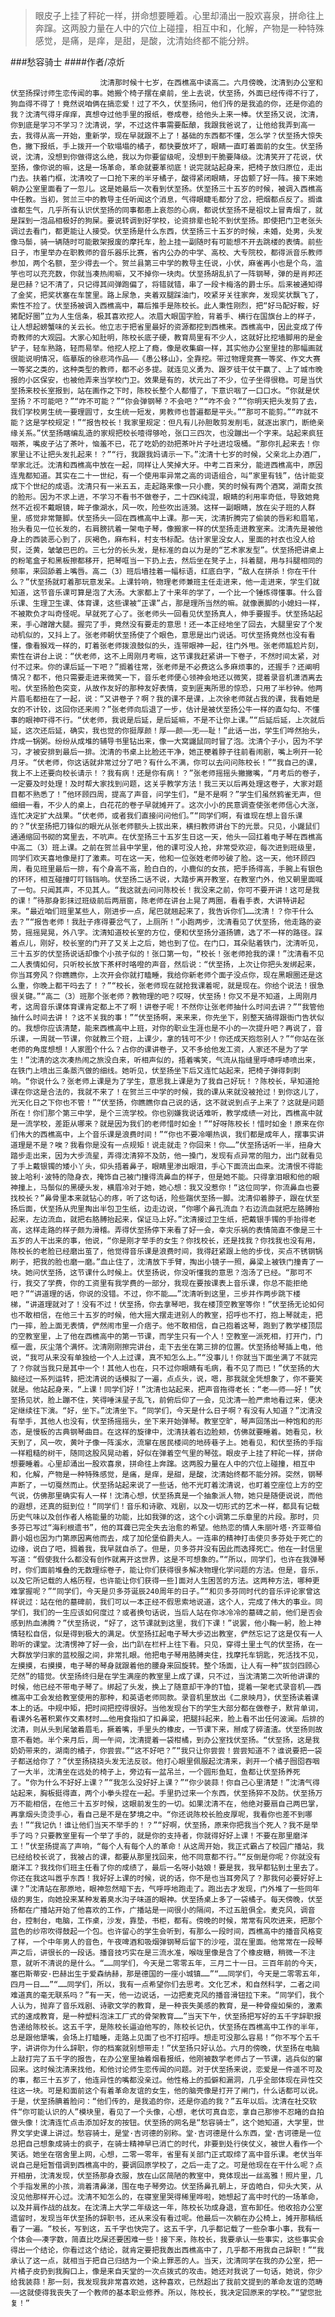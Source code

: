 > 眼皮子上挂了秤砣一样，拼命想要睡着。心里却涌出一股欢喜泉，拼命往上奔蹿。这两股力量在人中的穴位上碰撞，相互中和，化解，产物是一种特殊感觉，是痛，是痒，是甜，是酸，沈清始终都不能分辨。

###愁容骑士
####作者/凉炘

						沈清那时候十七岁，在西樵高中读高二。六月傍晚，沈清到办公室和伏至扬探讨师生恋传闻的事。她搬个椅子摆在桌前，坐上去说，伏至扬，外面已经传得不行了，狗血得不得了！竟然说咱俩在搞恋爱！过了不久，伏至扬问，他们传的是我追的你，还是你追的我？沈清气得牙痒痒，真想夺过他手里的报纸，卷成卷，给他头上来一棒。伏至扬又说，沈清，你到底是学习不学习？沈清说，学，不过这件事需要酝酿，我跟我爸说了，让他给我弄到高一去，我得从高一开始，重新学，现在早就跟不上了！基础的东西都不懂，怎么学？伏至扬大惊失色，撇下报纸，手上拨开一个软塌塌的橘子，都快要放坏了，眼睛一直盯着面前的女生。伏至扬说，沈清，没想到你做得这么绝，我以为你要留级呢，没想到干脆要降级。沈清笑开了花说，伏至扬，像你说的嘛，这是一场革命，革命就要革彻底！说完就站起身来，把椅子放归原位，走出门去。扶着门框，沈清咬了一口抢下来的半牙橘子，酸得紧闭眼睛，牙齿颤了好一阵。接下来她朝办公室里面看了一忽儿。这是她最后一次看到伏至扬。伏至扬三十五岁的时候，被调入西樵高中任教。当初，贺兰三中的教导主任听闻这个消息，气得眼睫毛都分了岔，把烟都点反了。搁谁谁都生气，几乎所有认识伏至扬的同事都患上哀怨的心病，都说伏至扬不是祖坟上冒青烟了，就是踩到一泡品相极好的狗屎。要说转调到好学校，论资排辈也轮不到伏至扬。即使把门卫老张头调过去看门，都更能让人接受。伏至扬是什么东西，伏至扬三十五岁的时候，未婚，处男，头发像马鬃，骑一辆随时可能散架报废的摩托车，脸上挂一副随时有可能想不开去跳楼的表情。前些日子，市里举办在职教师的音乐器乐比赛，省内公办的中学、高校、大专院校，都得派音乐教师参加，两个名额，至少得去一个。贺兰县第三中学的教导主任说，小伏，麻雀再小也是个鸟，滥竽也可以充充数，你就当凑热闹嘛，又不掉你一块肉。伏至扬胡乱扒了一阵钢琴，弹的是肖邦还是巴赫？记不清了，只记得其间弹跑偏了，将错就错，串了一段卡梅洛的爵士乐。后来被通知得了金奖，把奖状塞在车筐里。路上尿急，夹着双腿踩油门，咬紧牙关往家奔，发现奖状飘飞了，索性不捡了。伏至扬被调入西樵高中，幕后推手是陈校长。此人秉性刚烈，把“好马配好鞍，好猪配好圈”立为人生信条，极其喜欢挖人。浓眉大眼国字脸，背着手、横行在国旗台上的样子，让人想起螃蟹味的关云长。他立志于把省里最好的资源都挖到西樵来。西樵高中，因此变成了传奇教师的大观园。大家心知肚明，陈校长底子硬，教育局里有不少人，这就好比挖墙脚用的是金铲子，轻车熟路，轻而易举。他挖人挖上了瘾，像是收集癖一样，其实他办公室里挂的那幅画就很能说明情况，临摹版的徐悲鸿作品——《愚公移山》，全靠挖。带过物理竞赛一等奖、作文大赛一等奖之类的，这种类型的教师，都不必多提。就连见义勇为、跟歹徒干仗干赢了、上了城市晚报的小区保安，也被他弄来当学校门卫。效果是有的，状元出了不少，位子坐得很稳。可是当伏至扬来校长室报到，站在画作之下时，陈校长整个人都懵了，下意识咽了一口口水。“你就是伏至扬？不可能吧？”“咋不可能？”“你会弹钢琴？不会吧？”“咋不会？”“你明天把头发剪了去，我们学校男生统一要理圆寸，女生统一短发，男教师也普遍都是平头。”“那可不能剪。”“咋就不能？这是学校规定！”“报告校长！我家里规定：但凡有儿孙胆敢剪发削毛，就逐出家门，断绝亲缘关系。”伏至扬瞎编乱造的家规把校长噎得够呛，张口三四次，也没蹦出一个字来。站起来疯狂咽茶，嘴皮子沾了茶叶，恼羞不已，花了吃奶的劲把茶叶片子吐进垃圾桶。“那你扎起来去！你家里让不让把头发扎起来！？”“行，我跟我妈请示一下。”沈清十七岁的时候，父亲北上办酒厂，举家北迁。沈清和西樵高中放在一起，同样让人笑掉大牙。中考二百来分，能进西樵高中，原因连鬼都知道。其实在二十一世纪，有一个使用率异常之高的词语组合，叫“家里有钱”，估计能变成下个世纪的成语。沈清只有一米五五，走起路来像一只小鹿，笑的时候有两个酒窝，湖南女孩的脸形。因为不求上进，不学习不看书不做卷子，二十四K纯混，眼睛的利用率奇低，导致她竟然不近视不戴眼镜，眸子像湖水，风一吹，险些吹出涟漪。这样一副眼睛，放在尖子班的人群里，感觉非常蹩脚。伏至扬头一回在西樵高中上课。那一天，沈清折腾完了偷装的唇彩和眉笔，抬头看见一位长发的，右肩膀抗着一架电子琴，像搬家一样的伏至扬走进教室来。沈清先是被他身上的西装恶心到了，灰褐色，麻布料，村支书标配。估计家里没女人，里面的衬衣也没人给熨，泛黄，皱皱巴巴的。三七分的长头发，是标准的自以为是的“艺术家发型”。伏至扬把讲桌上的粉笔盒子和黑板擦都移开，把琴哐当一下扔上去，然后坐在凳子上，抖着腿，用与抖腿相同的频率，来回舔着上嘴唇。高二（3）班后墙挂着一幅标语，红底白字，“敌人在拼杀！你在干什么？”伏至扬就盯着那玩意发呆。上课铃响，物理老师兼班主任走进来，他一走进来，学生们就知道，这节音乐课可算是泡了大汤。大家都上了十来年的学了，一个比一个锤炼得懂事。什么音乐课、生理卫生课、体育课，这些课被“正课”占，那是理所当然的嘛。就像裹脚的小媳妇一样，不被欺负才叫奇怪呢。早就死了心了。张老师头一回看见伏至扬真人，伸手要握手。伏至扬站起来，手心蹭蹭大腿。握完了手，竟然没有要走的意思！还一本正经地坐了回去，大腿里安了个发动机似的，又抖上了。张老师朝伏至扬使了个眼色，意思是出门说话。可伏至扬竟然也没有看懂，像看猴戏一样的，盯着张老师拨浪鼓似的头，连带眼神一起，往门外甩。张老师尴尬片刻，索性在讲台上说：“伏老师，这不上周刚月考嘛，这节课我赶紧讲一下卷子，不然时间太紧，对付不过来。你的课后延一下吧？”搁着往常，张老师是不必费这么多麻烦事的，还握手？还阐明情况？都不，他只需要走进来微笑一下，音乐老师便心领神会地还以微笑，提着录音机潇洒离去啦。伏至扬脸色突变，从故作友好的那种友好表情，变到匪夷所思的惊恐，只用了半秒钟。他两片眉毛都扭在了一起，说：“又讲卷子？啊？我的课不是课，上次徐老师就占我的课，我看她是女的不计较，这回你还来闹？”张老师向后退了一步，估计是被伏至扬公牛一样的直勾勾、不懂事的眼神吓得不行。“伏老师，我说是后延，是后延嘛，不是不让你上课。”“后延后延，上次就后延，这次还后延，确实，我也觉的你挺厚颜！厚——颜——无——耻！”此话一出，学生们哗然抬头，炸成一锅粥。纷纷从成堆的辅导书里钻出来，像一大窝鼹鼠同时冒了泡。沈清个子小，因为不学习，才被安排到最后一排。沈清的书桌上比脸还干净，她正梗着脖子往前看闹剧，嘴上咧开一轮月牙。“伏老师，你这话就非常过分了吧？有什么不满，你可以去问问陈校长！”“我自己的课，我上不上还要向校长请示！？我有病！还是你有病！？”张老师摇摇头撇撇嘴，“月考后的卷子，一定要及时处理！及时帮大家找到问题，这关乎教学方法！我三天以后再处理这卷子，大家对题目都不熟悉了！”他环顾四周，提高了声音，问学生们，“是不是啊？”学生们虽然鸦雀无声，但细细一看，不少人的桌上，白花花的卷子早就摊开了。这次小小的民意调查使张老师信心大涨，连忙决定扩大战果。“伏老师，或者我们直接问问他们。”“同学们啊，有谁现在想上音乐课的？”伏至扬把刀锋似的眼光从张老师额头上拔出来，横扫教师讲台下的光景。只见，小鼹鼠们通通缩回书砌的窝里去，不吭声。在伏至扬三十五岁生日这一天，他头一回扛着电子琴在西樵高中高二（3）班上课。之前在贺兰县中学里，他的课可没人抢，非常受欢迎，每次进到班级里，同学们欢天喜地像是打了激素。可在这一天，他和一位张姓老师吵破了脸。这一天，他环顾四周，看见班里最后一排，有个身高不高，脸白白的，小鹿似的女孩，把手扬得高，手腕上有银色的环环，相互碰撞叮叮铛铛响。伏至扬二话不说，大踏步离开教室，在教室门外，他又朝里面喊了一句。只闻其声，不见其人。“我这就去问问陈校长！我没来之前，你可不要开讲！这可是我的课！”待那身影抹过班级前后两扇窗，陈老师在讲台上晃了两圈，看看手表，大讲特讲起来。“最近咱们班里某些人，刚进步一点，尾巴就翘起来了，我告诉你们……沈清！？你干什么去？”“报告老师！我肚子疼得要岔气了，上厕所！”小跑两步，沈清看见了伏至扬，他走路的姿势，摇摇晃晃，外八字。沈清知道校长室的方位，便和伏至扬分道扬镳，选了不一样的路径。踩着点儿，刚好，校长室的门开了又关上之后，她也到了位。在门口，耳朵贴着铁门，沈清听见，三十五岁的伏至扬说话却像个小孩子似的！张口第一句，“校长！张老师抢我的课！”沈清看不见二人表情如何，只听校长放下茶杯时咯噔的声音，然后说：“伏至扬，上次让你把头发绑起来，你当耳旁风？你瞧瞧你，上次开会你就打瞌睡，我给你新老师个面子没点你，现在黑眼圈还是这么重，你晚上都干吗去了！？”“校长，张老师现在就抢我课着呢，就是现在。你给个说法！很急很关键。”“高二（3）班那个张老师？教物理的吧？哎呀，伏至扬！你又不是不知道，上周刚月考，这周音乐课体育课肯定都上不了啊！讲卷子呢！不然你让张老师抽什么时间去讲？”“我管他抽什么时间去讲！？这不关我的事！”“伏至扬啊，来来来，你先坐下，别整天搞得跟衙门告状似的。我想你应该清楚，能来西樵高中上班，对你的职业生涯也是不小的一次提升吧？再说了，音乐课，一周就一节课，你就教三个班，上课少，拿的钱可不少！你还成天抱怨别人？”“你站在张老师的角度想想！人家图个什么？占你的课讲卷子，又不多给他发工资，人家还不是为了学生！”沈清的这次凑热闹之旅没白来，听相声似的，捂着嘴笑，气流从指缝里呼哧呼哧喷出来，在铁门上喷出三条蒸汽做的细线。她听见，伏至扬坐下后又连忙站起来，把椅子弹得刺刺响。“你说什么？张老师上课是为了学生，意思我上课是为了我自己好玩！？陈校长，早知道抢课在你这是合法的，我就不来了！在贺兰三中学的时候，我的课从来就没被抢过！到你这儿了，光天化日之下你也不管！”“伏至扬，你瞧瞧你自己说的话，这不就说到点子上来了？这就是问题所在！你们那个第三中学，是个三流学校。你也别嫌我说话难听，教学成绩一对比，西樵高中就是一流学校，差距从哪来？就是因为我们的老师惜时如金！”“好呀陈校长！惜时如金！原来在你们伟大的西樵高中，上个音乐课是浪费时间！”“你也不要冷嘲热讽，我们都是成年人，摆事实讲道理是不是？唉？我看你是没有一点规矩！说走就走？你回来！你……”伏至扬话听一半，扭身大踏步走出来，因为大步流星，弄得沈清猝不及防，他一搡门，发现有点异常的阻力，出门就看见了手上戴银镯的矮小丫头，仰头捂着鼻子，眼睛里渗出眼泪，手心下面流出血来。沈清恨不得能披上哈利·波特的隐身衣，掩饰自己被门撞得流鼻血的样子，但是她不能。只得拿泪眼和他的眼神撞上，马鬃似的黑硬头发，横眉冷对于她，她心想：我又没惹你！“这位同学，你流鼻血也要找校长？”鼻骨里本来就钻心的疼，听了这句话，险些踹伏至扬一脚。沈清仰着脖子，跟在伏至扬后面，伏至扬从兜里掏出半包卫生纸，边走边说，“你哪个鼻孔流血？右边流血就把左胳膊抬起来，左边流血，就把右胳膊抬起来，保证马上好。”沈清接过卫生纸，把戴银手镯的手抬得老高，这样走路的样子颇为滑稽。弄得伏至扬停下来看了好一会，幸灾乐祸的表情简直不像是三十五岁的人干出来的事，他说，“你是刚才举手的女生？你找校长，还是找我？你找我也没有用，陈校长的老脸已经磨出茧了，他觉得音乐课是浪费时间，我得赶紧跟上他的步伐，买点不锈钢锅刷子，把我的脸也磨一磨。”血止住了，沈清放下手臂，掏出小镜子一照，鼻梁上被铁门撞青了一块。她问伏至扬，这节课什么时候上。伏至扬说，你没听懂我的意思？泡汤了已经。“那可不行，我交了学费，你的工资里有我学费的一部分，我现在要按课表上音乐课，你总不能拒绝吧？”“讲道理的话，你说的没错。不过，你不能……”沈清听到这里，三步并作两步跳下楼梯，“讲道理就对了！没有不过！伏至扬，你去拿琴吧，我在楼顶空教室等你！”伏至扬无论如何也不敢相信，在他三十五岁的时候，他大摇大摆走进别人的教室，招呼也不打，抱上琴就走，把门一摔，脸上面无表情，俨然闹市里一介痞子。他不敢相信，自己抱着这琴，跑到了教学楼顶层的空教室里，上了他在西樵高中的第一节课，而学生只有一个人！空教室一派死相，打开门，门框一震，灰尘落个满怀。沈清刚刚擦完讲台，走下去坐在第三排的位置。伏至扬给琴插上电，他说，“我可从来没有单独给一个人上过课，真不知怎么上。”“没事儿！你就当下面坐满了不就完了？你就当我只是其中一个！其他人也在，只不过你眼睛有毛病，看不见了而已！”伏至扬的大脑经过一系列运转，把沈清说的话模拟了一遍，点点头，说，嗯，那我就全凭想象了，你不要笑就是。他站起身来，“上课！同学们好！”沈清也站起来，把声音拖得老长：“老——师——好！”伏至扬见状，脸上蹦不住，笑得唾沫星子乱飞，前俯后仰了一会，见沈清一脸严肃地看过来，便决定继续往下演。“好，坐下。”沈清坐下。“同学们，今天是什么日子啊？有没有人知道？”沈清没有举手，其他人也没有，伏至扬摇摇头，坐下来开始弹琴。教室空旷，琴声回荡出一种饱和的形态，是慢板的古典钢琴曲目。在这样的旋律中，沈清扶着右边脸颊，仿佛就要睡着。她看见，秋天到了，风一吹，黄叶子像一阵溪水，流窜在居民楼间的地砖巷子上。她看见，和伏至扬的手指一样粗糙的树干，随同这股风晃动着，好似在弹着空气里的琴弦。眼皮子上挂了秤砣一样，拼命想要睡着。心里却涌出一股欢喜泉，拼命往上奔蹿。这两股力量在人中的穴位上碰撞，相互中和，化解，产物是一种特殊感觉，是痛，是痒，是甜，是酸，沈清始终都不能分辨。突然，钢琴声断了，一切戛然而止。伏至扬站起来说了一些话，他不光盯着沈清说，也盯着空座位上方的空气说，仿佛那里确实有人一样！沈清心想，伏至扬真是一个抽象派人物，她只是随便说说，而他的遐想，还真的挺到位！“同学们！音乐和诗歌、戏剧，以及一切形式的艺术一样，都具有记载历史气味以及创作者人格能量的功能，比如我弹的这，这个c小调第二乐章里的片段。那时，贝多芬已写过“海利根遗书”，他的耳聋已完全失去治愈的希望。他热恋的情人朱丽叶塔·齐亚蒂伯爵小姐也因为门第原因离他而去，成了加伦堡伯爵夫人。一连串的精神打击使贝多芬处于死亡的边缘，说白了吧，搁着我，我早就自杀了。但是，贝多芬并没有因此而选择死亡。他在一封信里写道：“假使我什么都没有创作就离开这世界，这是不可想象的。”“所以，同学们，也许在我弹琴时，你们面前堆叠的无数理综卷子，能让你们获得很多解决物理化学问题的方法。但是，音乐，以及它所记载的人格历程，也许能让你们获得一些]面对人生困苦的方法。这两种方法，哪种更难掌握呢？”“同学们，今天是贝多芬诞辰240周年的日子。”“和贝多芬同时代的音乐评论家曾这样说过：站在他的墓碑前，我们可以一本正经不假思索地说道，这个人，完成了伟大的事业。同学们，我们的一生应该如何度过？或者换句话说，当后人站在你冰冷冷的墓碑之前，他们是否会感到热血沸腾？”伏至扬说，“好了，这节课就到这里，我们下课！”说罢，他小鞠一躬，脸上神情轻松自信，似是得到极大的满足。伏至扬扛起电子琴大步迈出教室，俨然忘记了这是仅有一人聆听的课堂。沈清愣神了好一会，出门趴在栏杆上往下看。只见，穿得土里土气的伏至扬，在一大群放学归家的蓝校服之间，非常扎眼。他把电子琴用胳膊夹住，找摩托车钥匙，死活找不见，左摸摸，右摸摸，电子琴的琴身就跟着他的腰身来回旋转。整个场面，让人有一种“拔剑四顾心茫然”的错觉。伏至扬终归是在学生满座的教室里上成了课，只不过，当沈清第二次听他讲课的时候，他已经不带电子琴了。绑起了头发，换上了随意却干净的T恤，提着一架老式录音机——西樵高中工会发给教室使用的那种，和英语老师同款。录音机里放出《二泉映月》，伏至扬读着课本上的话。中规中矩，把时间把控得很好。当他发现台下的学生大部分都在做卷子，默背单词，看课外名著积累作文素材时……他用食指扣了扣鼻梁，把腿抖起来，脸上看不出任何波澜。后排的沈清，则从头到尾皱着眉毛，撅着嘴，手里头的橡皮，一节课下来，掰成了碎渣渣。伏至扬则故意不看她。半个来月后，周一午间，沈清提着一袋柑橘，到办公室找伏至扬。“伏至扬，这是我奶奶带来的，湖南的橘子，你尝尝。”“这不好吧？”“我只让你尝尝！尝尝知道不？谁说要把一袋子都送给你了？”伏至扬挠挠头发无法反驳。他打心眼里佩服起沈清来，剥开一个橘子囫囵吞咽了一大半，沈清坐在远处的椅子上，旁边有一盆吊兰，一个圆形鱼缸，鱼都让伏至扬养死了。“你为什么不好好上课？”“我怎么没好好上课？”“你少装蒜！你自己心里清楚！”沈清气得站起来，胸板挺得直，两个小拳头捏在一起。手里扔过来一个东西，伏至扬猝不及防。伏至扬万万不能相信，在他三十五岁时候，这眼前发生的一切。如果沈清不在，他绝对要扇自己两巴掌，再拿烟头烫烫手心，看自己是不是在梦境之中。“你还说陈校长脸皮厚呢，我看你也差不到哪去！”“我记仇！谁让他们当天不举手的！？”“好啊，伏至扬，原来你把我当个死人？我不是举手了吗？只要教室里有一个举了手的，就是你的支持者，你就得好好上课！不要在那里磨洋工！”伏至扬提高了声响，“每个人有每个人的革命！从这周开始，我正式霸占了校园广播站，我已经给校长说了，我被占的课，都要从那里找回来，他不同意都不行。”“反倒是你呢？你就没有磨洋工？我找你们班主任看了你的成绩了，最后一名呀小姑娘！要是我，我早都钻到土里去了。你还在我这叫嚣乎东西！我好好上课的时候，说的话，你不是也当耳旁风了？那我何必要好好上课？”沈清站在那原地，眼神忽然暗下去，气呼呼地跑走了。跑出去才发现，门外堆了一些同年级的男生，向她投来某种发着臭水沟子味道的眼神。伏至扬桌上多了一袋橘子。每天傍晚，伏至扬都在广播站开始了他喜欢的工作，广播站是一间很小的隔间，不过五脏俱全。麦克风，调音台，控制台，电脑，工作桌，沙发，靠垫，书柜，都有。傍晚的时候，常常有风吹进来，把那个蓝色的纱帘吹得鼓起一个包。也许留心的学生会听到，有那么一段时间，西樵高中的播音风格变了样，一个中年男人的音色，午夜啤酒和吸烟弹钢琴后留下的沙哑，混在里面。他常常在一段琴声之后，讲很长的一段话。播音技巧实在是三流水准，喉咙里像是含了个橡皮糖，稍微一不注意，就听不清说的是什么。“……同学们，今天是二零零五年，三月二十一日。三百年前的今天，塞巴斯蒂安·巴赫出生于爱森纳赫，那是德国的一座小城镇……”“……同学们，今天是二零零五年，四月一日……”“……同学们，所以，我有一点希望你们去思考。文化艺术，和自然科学，二者之间难道真的毫无联系吗？”有一天，他一边说话，一边把麦克风的播音滑钮拉下来。“同学们，我个人认为，抛弃了音乐戏剧、诗歌文学的教育，是一种丧失美感的教育，是一种骨瘦如柴的，激素式的速成教育，是一种塑料泡沫工厂式的骨架教育……”当天下午，伏至扬把写好的五千字辞职报告递给陈校长。这五千字，是陈校长逼迫他写的，陈校长记仇，伏至扬在西樵高中工作的半年，总是跟他犟嘴，会场上打瞌睡，走路上见面了也不打招呼。想走可没那么容易！“你不写个五千字，讲讲你为什么辞职，你的档案就别想带走！”伏至扬只好认怂。六月的傍晚，伏至扬在电脑上敲打完了五千字的报告，在办公室里抽着烟看报纸，他刚被数学老师占了一节课，逃兵似的窜回来。这时候沈清来找他，和他讨论师生恋传闻的问题。对于伏至扬来说，恋爱是一件遥不可及的事，都三十五岁了，他连异性的嘴都没亲过。他性格上的孤僻和漏洞，几乎全部体现在异性交往这一块。可是和面前这个有着革命友谊的女生，他的脑壳像是打开了闸门，什么话都可以说。于是，伏至扬腆着脸问：“他们传的，是我追的你，还是你追的我？”五年以后。沈清在社交软件“你可能认识的人”模块里，看见了一个头像，心想，老伏可真自恋，拿自己那惨不忍睹的自拍做头像！沈清连忙点击添加好友的按钮。伏至扬的网名是“愁容骑士”，这个她知道，大学里，世界文学史课上讲过。愁容骑士，是堂·吉诃德的别称。堂·吉诃德是什么东西，堂·吉诃德是一位总把自己想象成骑士的疯子，在骑士精神早已消亡的时代，非要到处行侠仗义，被世人看作一个笑话。她坐在宿舍里上网，心想，二零一零年，省里有关部门正式取缔了高中音乐课。老伏当年说自己是短暂借调到西樵高中的，要调回原学校了，之后一走了之。可是他现在在干什么呢？点开相册，沈清发现，伏至扬那身衣服，放在山区简陋的教室中，竟体现出一丝高雅！照片里，几个手指发黑的小孩，淌着清鼻涕，围在电子琴旁边。伏至扬鼻孔朝上，牙齿皓白，仰头大笑，从没见他那样开心过。沈清不知怎么的，在寝室里哭得稀里哗啦，她想起了高中时代的一场革命，以及并肩作战的战友。在沈清上大学二年级这一年，陈校长功成身退，宣布卸任。他收拾办公室遗留时，发现当年伏至扬的辞职书，还从来没有看过呢。他最后一次躺在办公椅上，摊开那稿纸看了一遍。“校长，写到这，五千字也快完了。这五千字，几乎都记载了一些杂事小事，我有一个体会——凑字数，简直比吃屎还要困难一些！接下来，陈校长，我要承认一些事实，这些事实会得出一个结论，你看过这个结论，就肯定要把我轰出西樵高中了，几乎都不用我自己辞职！”“我承认了这一点，就相当于把自己归结为一个染上罪恶的人。当天，沈清同学在我的办公室，把一片橘子皮扔到我胸口上，像是来自天堂的一次点拨式的攻击。她还对我说了一句话，她说，你少给我装蒜！那一刻，我发现我非常喜欢她，这种喜欢，已然超出了我前文提到的革命友谊的范畴——这就使得我丧失了一个教师的基本职业修养。所以，陈校长，我决定回原来的学校。”“望您批复！”			  		
